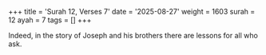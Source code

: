 +++
title = 'Surah 12, Verses 7'
date = '2025-08-27'
weight = 1603
surah = 12
ayah = 7
tags = []
+++

Indeed, in the story of Joseph and his brothers there are lessons for all who ask.